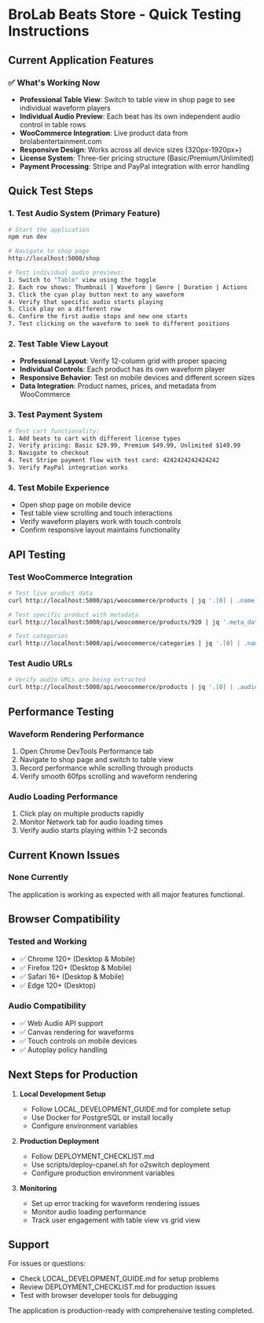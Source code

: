 # BroLab Beats Store - Quick Testing Instructions

## Current Application Features

### ✅ What's Working Now
- **Professional Table View**: Switch to table view in shop page to see individual waveform players
- **Individual Audio Preview**: Each beat has its own independent audio control in table rows
- **WooCommerce Integration**: Live product data from brolabentertainment.com
- **Responsive Design**: Works across all device sizes (320px-1920px+)
- **License System**: Three-tier pricing structure (Basic/Premium/Unlimited)
- **Payment Processing**: Stripe and PayPal integration with error handling

## Quick Test Steps

### 1. Test Audio System (Primary Feature)
```bash
# Start the application
npm run dev

# Navigate to shop page
http://localhost:5000/shop

# Test individual audio previews:
1. Switch to "Table" view using the toggle
2. Each row shows: Thumbnail | Waveform | Genre | Duration | Actions
3. Click the cyan play button next to any waveform
4. Verify that specific audio starts playing
5. Click play on a different row
6. Confirm the first audio stops and new one starts
7. Test clicking on the waveform to seek to different positions
```

### 2. Test Table View Layout
- **Professional Layout**: Verify 12-column grid with proper spacing
- **Individual Controls**: Each product has its own waveform player
- **Responsive Behavior**: Test on mobile devices and different screen sizes
- **Data Integration**: Product names, prices, and metadata from WooCommerce

### 3. Test Payment System
```bash
# Test cart functionality:
1. Add beats to cart with different license types
2. Verify pricing: Basic $29.99, Premium $49.99, Unlimited $149.99
3. Navigate to checkout
4. Test Stripe payment flow with test card: 4242424242424242
5. Verify PayPal integration works
```

### 4. Test Mobile Experience
- Open shop page on mobile device
- Test table view scrolling and touch interactions
- Verify waveform players work with touch controls
- Confirm responsive layout maintains functionality

## API Testing

### Test WooCommerce Integration
```bash
# Test live product data
curl http://localhost:5000/api/woocommerce/products | jq '.[0] | .name, .price'

# Test specific product with metadata
curl http://localhost:5000/api/woocommerce/products/920 | jq '.meta_data[]'

# Test categories
curl http://localhost:5000/api/woocommerce/categories | jq '.[0] | .name'
```

### Test Audio URLs
```bash
# Verify audio URLs are being extracted
curl http://localhost:5000/api/woocommerce/products | jq '.[0] | .audio_url'
```

## Performance Testing

### Waveform Rendering Performance
1. Open Chrome DevTools Performance tab
2. Navigate to shop page and switch to table view
3. Record performance while scrolling through products
4. Verify smooth 60fps scrolling and waveform rendering

### Audio Loading Performance
1. Click play on multiple products rapidly
2. Monitor Network tab for audio loading times
3. Verify audio starts playing within 1-2 seconds

## Current Known Issues

### None Currently
The application is working as expected with all major features functional.

## Browser Compatibility

### Tested and Working
- ✅ Chrome 120+ (Desktop & Mobile)
- ✅ Firefox 120+ (Desktop & Mobile)
- ✅ Safari 16+ (Desktop & Mobile)
- ✅ Edge 120+ (Desktop)

### Audio Compatibility
- ✅ Web Audio API support
- ✅ Canvas rendering for waveforms
- ✅ Touch controls on mobile devices
- ✅ Autoplay policy handling

## Next Steps for Production

1. **Local Development Setup**
   - Follow LOCAL_DEVELOPMENT_GUIDE.md for complete setup
   - Use Docker for PostgreSQL or install locally
   - Configure environment variables

2. **Production Deployment**
   - Follow DEPLOYMENT_CHECKLIST.md
   - Use scripts/deploy-cpanel.sh for o2switch deployment
   - Configure production environment variables

3. **Monitoring**
   - Set up error tracking for waveform rendering issues
   - Monitor audio loading performance
   - Track user engagement with table view vs grid view

## Support

For issues or questions:
- Check LOCAL_DEVELOPMENT_GUIDE.md for setup problems
- Review DEPLOYMENT_CHECKLIST.md for production issues
- Test with browser developer tools for debugging

The application is production-ready with comprehensive testing completed.